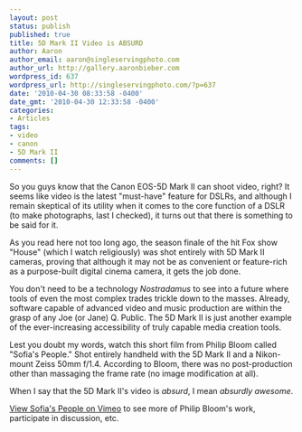 ```yaml
---
layout: post
status: publish
published: true
title: 5D Mark II Video is ABSURD
author: Aaron
author_email: aaron@singleservingphoto.com
author_url: http://gallery.aaronbieber.com
wordpress_id: 637
wordpress_url: http://singleservingphoto.com/?p=637
date: '2010-04-30 08:33:58 -0400'
date_gmt: '2010-04-30 12:33:58 -0400'
categories:
- Articles
tags:
- video
- canon
- 5D Mark II
comments: []
---
```

So you guys know that the Canon EOS-5D Mark II can shoot video, right?
It seems like video is the latest "must-have" feature for DSLRs, and
although I remain skeptical of its utility when it comes to the core
function of a DSLR (to make photographs, last I checked), it turns out
that there is something to be said for it.

As you read here not too long ago, the season finale of the hit Fox show
"House" (which I watch religiously) was shot entirely with 5D Mark II
cameras, proving that although it may not be as convenient or
feature-rich as a purpose-built digital cinema camera, it gets the job
done.

You don't need to be a technology _Nostradamus_ to see into a future
where tools of even the most complex trades trickle down to the masses.
Already, software capable of advanced video and music production are
within the grasp of any Joe (or Jane) Q. Public. The 5D Mark II is just
another example of the ever-increasing accessibility of truly capable
media creation tools.

Lest you doubt my words, watch this short film from Philip Bloom called
"Sofia's People." Shot entirely handheld with the 5D Mark II and a
Nikon-mount Zeiss 50mm f/1.4. According to Bloom, there was no
post-production other than massaging the frame rate (no image
modification at all).

When I say that the 5D Mark II's video is _absurd_, I mean _absurdly
awesome_.

[View Sofia's People on Vimeo](http://vimeo.com/4704533) to see more of
Philip Bloom's work, participate in discussion, etc.
